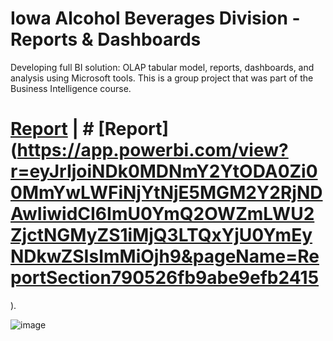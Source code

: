 # Iowa Alcohol Beverages Division - Reports & Dashboards
Developing full BI solution: OLAP tabular model, reports, dashboards, and analysis using Microsoft tools. This is a group project that was part of the Business Intelligence course.

# [Report](https://github.com/RodrigoFreireDA/side_projects/blob/e9ff3bee0d7b13de91f9e11a7c812bbf69951c59/4.%20Iowa%20ABD%20-%20Reports%20%26%20Dashboards/Report.pdf) | # [Report](https://app.powerbi.com/view?r=eyJrIjoiNDk0MDNmY2YtODA0Zi00MmYwLWFiNjYtNjE5MGM2Y2RjNDAwIiwidCI6ImU0YmQ2OWZmLWU2ZjctNGMyZS1iMjQ3LTQxYjU0YmEyNDkwZSIsImMiOjh9&pageName=ReportSection790526fb9abe9efb2415
).

![image](https://github.com/RodrigoFreireDA/side_projects/assets/119375701/95d56038-c49f-43cc-8f4c-4f8f1fc01dd3)

